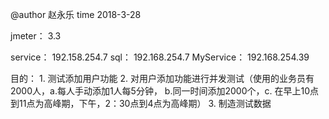 @author 赵永乐
time 2018-3-28

jmeter： 3.3

service： 192.158.254.7
sql： 192.168.254.7
MyService： 192.168.254.39

目的：
	1. 测试添加用户功能
	2. 对用户添加功能进行并发测试（使用的业务员有2000人，a.每人手动添加1人每5分钟， b.同一时间添加2000个，c. 在早上10点到11点为高峰期，下午，2：30点到4点为高峰期）
	3. 制造测试数据